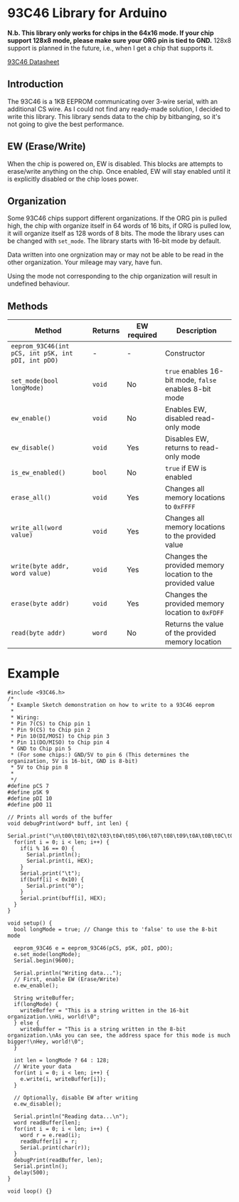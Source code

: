 # 93C46 Library for Arduino

 **N.b. This library only works for chips in the 64x16 mode. If your chip support 128x8 mode, please make sure your ORG pin is tied to GND.**
 128x8 support is planned in the future, i.e., when I get a chip that supports it.

[93C46 Datasheet](http://ww1.microchip.com/downloads/en/DeviceDoc/doc5140.pdf)

## Introduction

The 93C46 is a 1KB EEPROM communicating over 3-wire serial, with an additional CS wire. As I could not find any ready-made solution, I decided to write this library. This library sends data to the chip by bitbanging, so it's not going to give the best performance.

## EW (Erase/Write)

When the chip is powered on, EW is disabled. This blocks are attempts to erase/write anything on the chip. Once enabled, EW will stay enabled until it is explicitly disabled or the chip loses power.

## Organization

Some 93C46 chips support different organizations. If the ORG pin is pulled high, the chip with organize itself in 64 words of 16 bits, if ORG is pulled low, it will organize itself as 128 words of 8 bits. The mode the library uses can be changed with `set_mode`. The library starts with 16-bit mode by default.

Data written into one orgnization may or may not be able to be read in the other organization. Your mileage may vary, have fun.

Using the mode not corresponding to the chip organization will result in undefined behaviour.

## Methods

| Method | Returns | EW required | Description |
| ------ | ------ | ------ | ------ |
| `eeprom_93C46(int pCS, int pSK, int pDI, int pDO)` | - | - | Constructor |
| `set_mode(bool longMode)` | `void` | No | `true` enables 16-bit mode, `false` enables 8-bit mode |
| `ew_enable()` | `void` | No | Enables EW, disabled read-only mode |
| `ew_disable()` | `void` | Yes | Disables  EW, returns to read-only mode |
| `is_ew_enabled()` | `bool` | No | `true` if EW is enabled |
| `erase_all()` | `void` | Yes | Changes all memory locations to `0xFFFF` |
| `write_all(word value)` | `void` | Yes | Changes all memory locations to the provided value |
| `write(byte addr, word value)` | `void` | Yes | Changes the provided memory location to the provided value |
| `erase(byte addr)` | `void` | Yes | Changes the provided memory location to `0xFDFF`|
| `read(byte addr)` | `word` | No | Returns the value of the provided memory location|

# Example

```
#include <93C46.h>
/*
 * Example Sketch demonstration on how to write to a 93C46 eeprom
 * 
 * Wiring:
 * Pin 7(CS) to Chip pin 1
 * Pin 9(CS) to Chip pin 2
 * Pin 10(DI/MOSI) to Chip pin 3
 * Pin 11(DO/MISO) to Chip pin 4
 * GND to Chip pin 5
 * (For some chips:) GND/5V to pin 6 (This determines the organization, 5V is 16-bit, GND is 8-bit)
 * 5V to Chip pin 8
 * 
 */
#define pCS 7
#define pSK 9
#define pDI 10
#define pDO 11

// Prints all words of the buffer
void debugPrint(word* buff, int len) {
  Serial.print("\n\t00\t01\t02\t03\t04\t05\t06\t07\t08\t09\t0A\t0B\t0C\t0D\t0E\t0F");
  for(int i = 0; i < len; i++) {
    if(i % 16 == 0) {
      Serial.println();
      Serial.print(i, HEX);
    }
    Serial.print("\t");
    if(buff[i] < 0x10) {
      Serial.print("0");
    }
    Serial.print(buff[i], HEX);
  }
}

void setup() {
  bool longMode = true; // Change this to 'false' to use the 8-bit mode
  
  eeprom_93C46 e = eeprom_93C46(pCS, pSK, pDI, pDO);
  e.set_mode(longMode);
  Serial.begin(9600);

  Serial.println("Writing data...");
  // First, enable EW (Erase/Write)
  e.ew_enable();

  String writeBuffer;
  if(longMode) {
    writeBuffer = "This is a string written in the 16-bit organization.\nHi, world!\0";
  } else {
    writeBuffer = "This is a string written in the 8-bit organization.\nAs you can see, the address space for this mode is much bigger!\nHey, world!\0";
  }

  int len = longMode ? 64 : 128;
  // Write your data
  for(int i = 0; i < len; i++) {
    e.write(i, writeBuffer[i]);
  }

  // Optionally, disable EW after writing
  e.ew_disable();

  Serial.println("Reading data...\n");
  word readBuffer[len];
  for(int i = 0; i < len; i++) {
    word r = e.read(i);
    readBuffer[i] = r;
    Serial.print(char(r));
  }
  debugPrint(readBuffer, len);
  Serial.println();
  delay(500);
}

void loop() {}
```